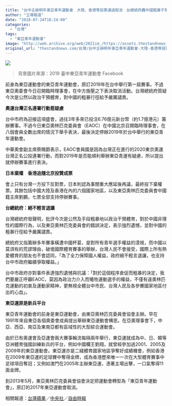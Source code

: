 ```yaml
---
title: "台中主辦明年東亞青年運動會　大陸、香港等投票通過取消　台總統府轟中國粗暴干預"
author: "立場報道"
date: "2018-07-24T18:24:00"
categories:
  - "台灣"
tags:
  - "東亞青年運動會"
image: "http://web.archive.org/web/2021im_/https://assets.thestandnews.com/media/photos/tc-01_SwS1i.png"
original_url: "thestandnews.com/台灣/台中主辦明年東亞青年運動會-大陸-香港等投票通過取消-台總統府轟中國粗暴干預"
---
```

![](http://web.archive.org/web/2021im_/https://assets.thestandnews.com/media/photos/tc-01_SwS1i.png)
> 背景圖片來源：2019 臺中東亞青年運動會 Facebook

前身為東亞運動會的東亞青年運動會，原訂2019年在台中舉行第一屆賽事。不過東亞奧委會今日召開臨時理事會，在中方施壓之下表決取消活動。台灣總統府質疑今次是公然以政治干預體育，對中國的粗暴行徑給予嚴厲譴責。

**奧運台灣正名連署行動惹疑慮**

台中市府為迎接這項盛會，過往3年多來已投注6.76億元新台幣（約1.7億港元）籌辦賽事。不過今日東亞奧林匹克委員會（EAOC）在中國北京召開臨時理事會，在八個會員全數出席的情況下舉手表決，最後決定停辦2019年於台中舉行的東亞青年運動會。

中華奧會副主席蔡賜爵表示，EAOC會員國是因為台灣正在進行的2020東京奧運台灣正名公投連署行動，而對2019年是否能順利舉辦東亞青運有疑慮，所以提出就停辦賽事進行表決。

**日本棄權　香港追隨北京投贊成票**

會上只有台灣一方投下反對票，日本則認為事關重大應延後再議，最終投下棄權票。其餘包括中國大陸及香港在內的六個國家地區，以及東亞奧林匹克委員會中國籍主席劉鵬，七票全部支持停辦賽事。

**台總統府：絕不輕言退讓**

台灣總統府發聲明，批評今次是公然及手段粗暴地以政治干預體育，對於中國非理性的國際行為，以及東亞奧林匹克委員會的錯誤決定，表示強烈遺憾，並對中國的粗暴行徑給予嚴厲譴責。

總統府又指籌辦多年賽事橫遭中國杯葛，是對所有青年選手權益的漠視，而中國以莫須有的荒謬理由，破壞國際體育賽事的舉辦，台灣人民不會接受，國際上所有熱愛體育的朋友也不會認同，「為了全力保障國人權益，政府絕不輕言退讓，也支持台中市政府繼續爭取權益。」

台中市政府亦對事件表達強烈遺憾與抗議：「對於這個程序倉促而粗暴的決定，我們要嚴正呼籲EAOC，莫因為政治力介入而犧牲運動選手的權益，不僅有違奧林匹克運動的初衷及運動家精神，更無視全體台中市民、台灣人民及各參賽國家地區付出的心血」。

**東亞運原是新兵平台**

東亞青年運動會的前身是東亞運動會，由東亞奧林匹克委員會協會主辦。早在1991年來自東亞各個奧委會成員提出舉辦東亞運動會構思。在亞奧理事會下，中亞、西亞、南亞及東南亞都有區域性的大型綜合運動會。

由於已有奧運會及亞運會兩大賽事輪流每隔兩年舉行，東亞運就成為中、日、韓等亞洲體育強國訓練新兵的平台，例如中國欄王劉翔，就曾經參加過2001、2005及2009年的東亞運動會。東亞運亦是二綫體育國家地區爭奪好成績機會，例如香港在2009年東亞運的足球賽中奪得金牌，成為香港歷來唯一一次在大型體育賽事中足球項目奪冠；又例如澳門在2005年主辦東亞運，憑著主場出擊，一口氣奪得11面金牌。

到2013年5月，東亞奧林匹克委員會協會決定把運動會轉型為「東亞青年運動會」，原訂的2017年東亞運動會取消。

相關報道：[台灣蘋果](http://web.archive.org/web/20211229133635/https://tw.appledaily.com/new/realtime/20180724/1397280/)／[中央社](http://web.archive.org/web/20211229133635/http://www.cna.com.tw/news/firstnews/201807245003-1.aspx)／[自由時報](http://web.archive.org/web/20211229133635/http://news.ltn.com.tw/news/politics/breakingnews/2497613)